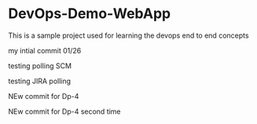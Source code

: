 # DevOps-Demo-WebApp
This is a sample project used for learning the devops end to end concepts

my intial commit 01/26

testing polling SCM

testing JIRA polling

NEw commit for Dp-4

NEw commit for Dp-4 second time

